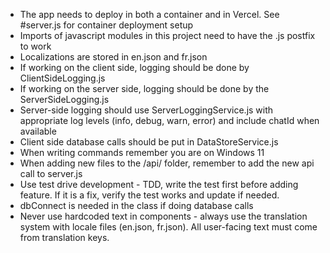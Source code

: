 - The app needs to deploy in both a container and in Vercel. See #server.js for container deployment setup
- Imports of javascript modules in this project need to have the .js postfix to work
- Localizations are stored in en.json and fr.json
- If working on the client side, logging should be done by ClientSideLogging.js
- If working on the server side, logging should be done by the ServerSideLogging.js
- Server-side logging should use ServerLoggingService.js with appropriate log levels (info, debug, warn, error) and include chatId when available
- Client side database calls should be put in DataStoreService.js
- When writing commands remember you are on Windows 11
- When adding new files to the /api/ folder, remember to add the new api call to server.js
- Use test drive development - TDD, write the test first before adding feature. If it is a fix, verify the test works and update if needed.
- dbConnect is needed in the class if doing database calls
- Never use hardcoded text in components - always use the translation system with locale files (en.json, fr.json). All user-facing text must come from translation keys.
